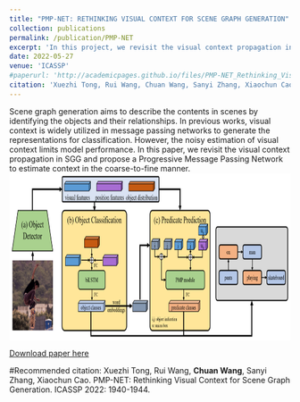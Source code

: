 ```yaml
---
title: "PMP-NET: RETHINKING VISUAL CONTEXT FOR SCENE GRAPH GENERATION"
collection: publications
permalink: /publication/PMP-NET
excerpt: 'In this project, we revisit the visual context propagation in SGG and propose a Progressive Message Passing Network to estimate context in the coarse-to-fine manner.'
date: 2022-05-27
venue: 'ICASSP'
#paperurl: 'http://academicpages.github.io/files/PMP-NET_Rethinking_Visual_Context_for_Scene_Graph_Generation.pdf'
citation: 'Xuezhi Tong, Rui Wang, Chuan Wang, Sanyi Zhang, Xiaochun Cao. PMP-NET: Rethinking Visual Context for Scene Graph Generation. ICASSP 2022: 1940-1944.'
---
```

Scene graph generation aims to describe the contents in scenes by identifying the objects and their relationships. In previous works, visual context is widely utilized in message passing networks to generate the representations for classification. However, the noisy estimation of visual context limits model performance. In this paper, we revisit the visual context propagation in SGG and propose a Progressive Message Passing Network to estimate context in the coarse-to-fine manner.
<br/><img src='/images/pmp-framework.png' width="800" height = "300" align=center>

[Download paper here](http://academicpages.github.io/files/PMP-NET_Rethinking_Visual_Context_for_Scene_Graph_Generation.pdf)

#Recommended citation: Xuezhi Tong, Rui Wang, **Chuan Wang**, Sanyi Zhang, Xiaochun Cao. PMP-NET: Rethinking Visual Context for Scene Graph Generation. ICASSP 2022: 1940-1944.
